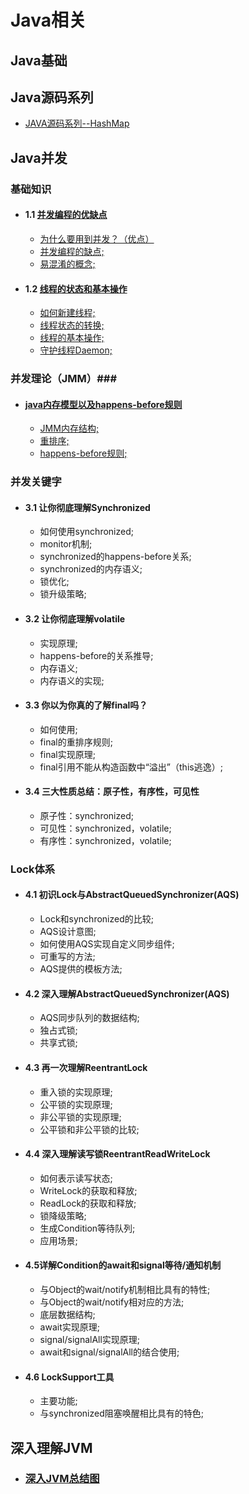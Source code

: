 # Java相关
## Java基础 ##

## Java源码系列 ##
-	[JAVA源码系列--HashMap](http://github.com/MutualExclusion/solarcat/blob/master/Java%E7%9B%B8%E5%85%B3/Java%E6%BA%90%E7%A0%81%E7%B3%BB%E5%88%97/JAVA%E6%BA%90%E7%A0%81%E7%B3%BB%E5%88%97--HashMap.md "JAVA源码系列--HashMap")
## Java并发 ##
### 基础知识 ###
-	#### 1.1 [并发编程的优缺点](https://github.com/MutualExclusion/solarcat/blob/master/Java相关/Java并发系列/并发编程的优缺点.md) ####
	-	[为什么要用到并发？（优点）](https://github.com/MutualExclusion/solarcat/blob/master/Java相关/Java并发系列/并发编程的优缺点.md#1-为什么要用到并发)
	-	[并发编程的缺点;](https://github.com/MutualExclusion/solarcat/blob/master/Java相关/Java并发系列/并发编程的优缺点.md#2-并发编程有哪些缺点)
	-	[易混淆的概念;](https://github.com/MutualExclusion/solarcat/blob/master/Java相关/Java并发系列/并发编程的优缺点.md#3-应该了解的概念)
-	#### 1.2 [线程的状态和基本操作](https://github.com/MutualExclusion/solarcat/blob/master/Java相关/Java并发系列/线程的状态转换以及基本操作.md) ####
	-	[如何新建线程;](https://github.com/MutualExclusion/solarcat/blob/master/Java相关/Java并发系列/线程的状态转换以及基本操作.md#1-新建线程)
	-	[线程状态的转换;](https://github.com/MutualExclusion/solarcat/blob/master/Java相关/Java并发系列/线程的状态转换以及基本操作.md#2-线程状态转换)
	-	[线程的基本操作;](https://github.com/MutualExclusion/solarcat/blob/master/Java相关/Java并发系列/线程的状态转换以及基本操作.md#3-线程状态的基本操作)
	-	[守护线程Daemon;](https://github.com/MutualExclusion/solarcat/blob/master/Java相关/Java并发系列/线程的状态转换以及基本操作.md#4守护线程daemon)
### 并发理论（JMM）###
-	#### [java内存模型以及happens-before规则](https://github.com/MutualExclusion/solarcat/blob/master/Java相关/Java并发系列/java内存模型以及happens-before规则.md) ####
	-	[JMM内存结构;](https://github.com/MutualExclusion/solarcat/blob/master/Java相关/Java并发系列/java内存模型以及happens-before规则.md#2-内存模型抽象结构)
	-	[重排序;](https://github.com/MutualExclusion/solarcat/blob/master/Java相关/Java并发系列/java内存模型以及happens-before规则.md#3-重排序)
	-	[happens-before规则;](https://github.com/MutualExclusion/solarcat/blob/master/Java相关/Java并发系列/java内存模型以及happens-before规则.md#4-happens-before规则)
### 并发关键字 ###
-	#### 3.1 让你彻底理解Synchronized ####
	-	如何使用synchronized;
	-	monitor机制;
	-	synchronized的happens-before关系;
	-	synchronized的内存语义;
	-	锁优化;
	-	锁升级策略;

-	#### 3.2 让你彻底理解volatile ####
	-	实现原理;
	-	happens-before的关系推导;
	-	内存语义;
	-	内存语义的实现;

-	#### 3.3 你以为你真的了解final吗？ ####
	-	如何使用;
	-	final的重排序规则;
	-	final实现原理;
	-	final引用不能从构造函数中“溢出”（this逃逸）;

-	#### 3.4 三大性质总结：原子性，有序性，可见性 ####
	-	原子性：synchronized;
	-	可见性：synchronized，volatile;
	-	有序性：synchronized，volatile;
### Lock体系 ###
-	#### 4.1 初识Lock与AbstractQueuedSynchronizer(AQS) ####
	-	Lock和synchronized的比较;
	-	AQS设计意图;
	-	如何使用AQS实现自定义同步组件;
	-	可重写的方法;
	-	AQS提供的模板方法;

-	#### 4.2 深入理解AbstractQueuedSynchronizer(AQS) ####
	-	AQS同步队列的数据结构;
	-	独占式锁;
	-	共享式锁;
-	#### 4.3 再一次理解ReentrantLock ####
	-	重入锁的实现原理;
	-	公平锁的实现原理;
	-	非公平锁的实现原理;
	-	公平锁和非公平锁的比较;
-	#### 4.4 深入理解读写锁ReentrantReadWriteLock ####
	-	如何表示读写状态;
	-	WriteLock的获取和释放;
	-	ReadLock的获取和释放;
	-	锁降级策略;
	-	生成Condition等待队列;
	-	应用场景;
-	#### 4.5详解Condition的await和signal等待/通知机制 ####
	-	与Object的wait/notify机制相比具有的特性;
	-	与Object的wait/notify相对应的方法;
	-	底层数据结构;
	-	await实现原理;
	-	signal/signalAll实现原理;
	-	await和signal/signalAll的结合使用;
-	#### 4.6 LockSupport工具 ####
	-	主要功能;
	-	与synchronized阻塞唤醒相比具有的特色;
## 深入理解JVM ##
-	### [深入JVM总结图](https://github.com/MutualExclusion/solarcat/blob/master/Java相关/深入理解JVM/深入理解Java虚拟机总结.md) ###
